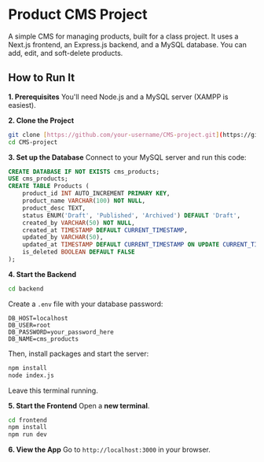 # Product CMS Project

A simple CMS for managing products, built for a class project. It uses a Next.js frontend, an Express.js backend, and a MySQL database. You can add, edit, and soft-delete products.

## How to Run It

**1. Prerequisites**
You'll need Node.js and a MySQL server (XAMPP is easiest).

**2. Clone the Project**
```sh
git clone [https://github.com/your-username/CMS-project.git](https://github.com/your-username/CMS-project.git)
cd CMS-project
```

**3. Set up the Database**
Connect to your MySQL server and run this code:
```sql
CREATE DATABASE IF NOT EXISTS cms_products;
USE cms_products;
CREATE TABLE Products (
    product_id INT AUTO_INCREMENT PRIMARY KEY,
    product_name VARCHAR(100) NOT NULL,
    product_desc TEXT,
    status ENUM('Draft', 'Published', 'Archived') DEFAULT 'Draft',
    created_by VARCHAR(50) NOT NULL,
    created_at TIMESTAMP DEFAULT CURRENT_TIMESTAMP,
    updated_by VARCHAR(50),
    updated_at TIMESTAMP DEFAULT CURRENT_TIMESTAMP ON UPDATE CURRENT_TIMESTAMP,
    is_deleted BOOLEAN DEFAULT FALSE
);
```

**4. Start the Backend**
```sh
cd backend
```
Create a `.env` file with your database password:
```env
DB_HOST=localhost
DB_USER=root
DB_PASSWORD=your_password_here
DB_NAME=cms_products
```
Then, install packages and start the server:
```sh
npm install
node index.js
```
Leave this terminal running.

**5. Start the Frontend**
Open a **new terminal**.
```sh
cd frontend
npm install
npm run dev
```

**6. View the App**
Go to `http://localhost:3000` in your browser.
